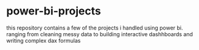 # power-bi-projects
this repository contains a few of the projects i handled using power bi. ranging from cleaning messy data to building interactive dashhboards and writing complex dax formulas
